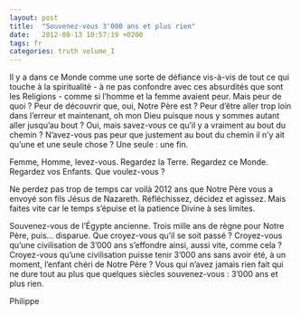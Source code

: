```yaml
---
layout: post
title:  "Souvenez-vous 3'000 ans et plus rien"
date:   2012-08-13 10:57:19 +0200
tags: fr
categories: truth volume_I
---
```

Il y a dans ce Monde comme une sorte de défiance vis-à-vis de tout ce qui touche à la spiritualité - à ne pas confondre avec ces absurdités que sont les Religions - comme si l’homme et la femme avaient peur. Mais peur de quoi ? Peur de découvrir que, oui, Notre Père est ? Peur d’être aller trop loin dans l’erreur et maintenant, oh mon Dieu puisque nous y sommes autant aller jusqu’au bout ? Oui, mais savez-vous ce qu’il y a vraiment au bout du chemin ? N’avez-vous pas peur que justement au bout du chemin il n’y ait qu’une et une seule chose ? Une seule : une fin.

Femme, Homme, levez-vous. Regardez la Terre. Regardez ce Monde. Regardez vos Enfants. Que voulez-vous ?

Ne perdez pas trop de temps car voilà 2012 ans que Notre Père vous a envoyé son fils Jésus de Nazareth. Réfléchissez, décidez et agissez. Mais faites vite car le temps s’épuise et la patience Divine à ses limites.

Souvenez-vous de l’Égypte ancienne. Trois mille ans de règne pour Notre Père, puis... disparue. Que croyez-vous qu’il se soit passé ? Croyez-vous qu’une civilisation de 3’000 ans s’effondre ainsi, aussi vite, comme cela ? Croyez-vous qu’une civilisation puisse tenir 3’000 ans sans avoir été, à un moment, l’enfant chéri de Notre Père ? Vous qui n’avez jamais rien fait qui ne dure tout au plus que quelques siècles souvenez-vous : 3’000 ans et plus rien.

Philippe

<!-- 
Ce(tte) œuvre est mise à disposition selon les termes de la Licence Creative Commons Attribution - Pas d’Utilisation Commerciale 4.0 International.
-->
